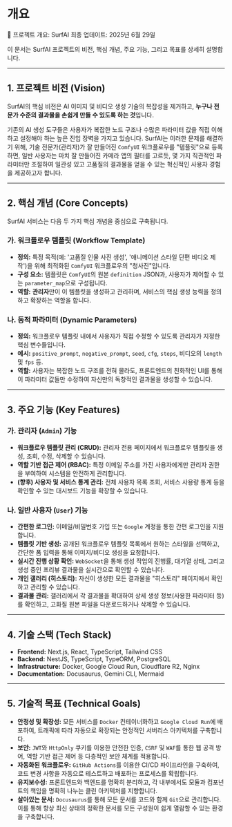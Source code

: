 # 개요
💎 프로젝트 개요: SurfAI
최종 업데이트: 2025년 6월 29일

이 문서는 SurfAI 프로젝트의 비전, 핵심 개념, 주요 기능, 그리고 목표를 상세히 설명합니다.

---

## 1. 프로젝트 비전 (Vision)

SurfAI의 핵심 비전은 AI 이미지 및 비디오 생성 기술의 복잡성을 제거하고, **누구나 전문가 수준의 결과물을 손쉽게 만들 수 있도록 하는 것**입니다.

기존의 AI 생성 도구들은 사용자가 복잡한 노드 구조나 수많은 파라미터 값을 직접 이해하고 설정해야 하는 높은 진입 장벽을 가지고 있습니다. SurfAI는 이러한 문제를 해결하기 위해, 기술 전문가(관리자)가 잘 만들어진 `ComfyUI` 워크플로우를 "템플릿"으로 등록하면, 일반 사용자는 마치 잘 만들어진 카메라 앱의 필터를 고르듯, 몇 가지 직관적인 파라미터만 조절하여 일관성 있고 고품질의 결과물을 얻을 수 있는 혁신적인 사용자 경험을 제공하고자 합니다.

---

## 2. 핵심 개념 (Core Concepts)

SurfAI 서비스는 다음 두 가지 핵심 개념을 중심으로 구축됩니다.

### 가. 워크플로우 템플릿 (Workflow Template)

-   **정의:** 특정 목적(예: '고품질 인물 사진 생성', '애니메이션 스타일 단편 비디오 제작')을 위해 최적화된 `ComfyUI` 워크플로우의 "청사진"입니다.
-   **구성 요소:** 템플릿은 `ComfyUI`의 원본 `definition` JSON과, 사용자가 제어할 수 있는 `parameter_map`으로 구성됩니다.
-   **역할:** **관리자**만이 이 템플릿을 생성하고 관리하며, 서비스의 핵심 생성 능력을 정의하고 확장하는 역할을 합니다.

### 나. 동적 파라미터 (Dynamic Parameters)

-   **정의:** 워크플로우 템플릿 내에서 사용자가 직접 수정할 수 있도록 관리자가 지정한 핵심 변수들입니다.
-   **예시:** `positive_prompt`, `negative_prompt`, `seed`, `cfg`, `steps`, 비디오의 `length` 및 `fps` 등.
-   **역할:** 사용자는 복잡한 노드 구조를 전혀 몰라도, 프론트엔드의 친화적인 UI를 통해 이 파라미터 값들만 수정하여 자신만의 독창적인 결과물을 생성할 수 있습니다.

---

## 3. 주요 기능 (Key Features)

### 가. 관리자 (`Admin`) 기능

-   **워크플로우 템플릿 관리 (CRUD):** 관리자 전용 페이지에서 워크플로우 템플릿을 생성, 조회, 수정, 삭제할 수 있습니다.
-   **역할 기반 접근 제어 (RBAC):** 특정 이메일 주소를 가진 사용자에게만 관리자 권한을 부여하여 시스템을 안전하게 관리합니다.
-   **(향후) 사용자 및 서비스 통계 관리:** 전체 사용자 목록 조회, 서비스 사용량 통계 등을 확인할 수 있는 대시보드 기능을 확장할 수 있습니다.

### 나. 일반 사용자 (`User`) 기능

-   **간편한 로그인:** 이메일/비밀번호 가입 또는 `Google` 계정을 통한 간편 로그인을 지원합니다.
-   **템플릿 기반 생성:** 공개된 워크플로우 템플릿 목록에서 원하는 스타일을 선택하고, 간단한 폼 입력을 통해 이미지/비디오 생성을 요청합니다.
-   **실시간 진행 상황 확인:** `WebSocket`을 통해 생성 작업의 진행률, 대기열 상태, 그리고 생성 중인 프리뷰 결과물을 실시간으로 확인할 수 있습니다.
-   **개인 갤러리 (히스토리):** 자신이 생성한 모든 결과물을 "히스토리" 페이지에서 확인하고 관리할 수 있습니다.
-   **결과물 관리:** 갤러리에서 각 결과물을 확대하여 상세 생성 정보(사용한 파라미터 등)를 확인하고, 고화질 원본 파일을 다운로드하거나 삭제할 수 있습니다.

---

## 4. 기술 스택 (Tech Stack)

-   **Frontend:** Next.js, React, TypeScript, Tailwind CSS
-   **Backend:** NestJS, TypeScript, TypeORM, PostgreSQL
-   **Infrastructure:** Docker, Google Cloud Run, Cloudflare R2, Nginx
-   **Documentation:** Docusaurus, Gemini CLI, Mermaid

---

## 5. 기술적 목표 (Technical Goals)

-   **안정성 및 확장성:** 모든 서비스를 `Docker` 컨테이너화하고 `Google Cloud Run`에 배포하여, 트래픽에 따라 자동으로 확장되는 안정적인 서버리스 아키텍처를 구축합니다.
-   **보안:** `JWT`와 `HttpOnly` 쿠키를 이용한 안전한 인증, `CSRF` 및 `WAF`를 통한 웹 공격 방어, 역할 기반 접근 제어 등 다층적인 보안 체계를 적용합니다.
-   **자동화된 워크플로우:** `GitHub Actions`를 이용한 CI/CD 파이프라인을 구축하여, 코드 변경 사항을 자동으로 테스트하고 배포하는 프로세스를 확립합니다.
-   **유지보수성:** 프론트엔드와 백엔드를 명확히 분리하고, 각 내부에서도 모듈과 컴포넌트의 책임을 명확히 나누는 클린 아키텍처를 지향합니다.
-   **살아있는 문서:** `Docusaurus`를 통해 모든 문서를 코드와 함께 `Git`으로 관리합니다. 이를 통해 항상 최신 상태의 정확한 문서를 모든 구성원이 쉽게 열람할 수 있는 환경을 구축합니다.
